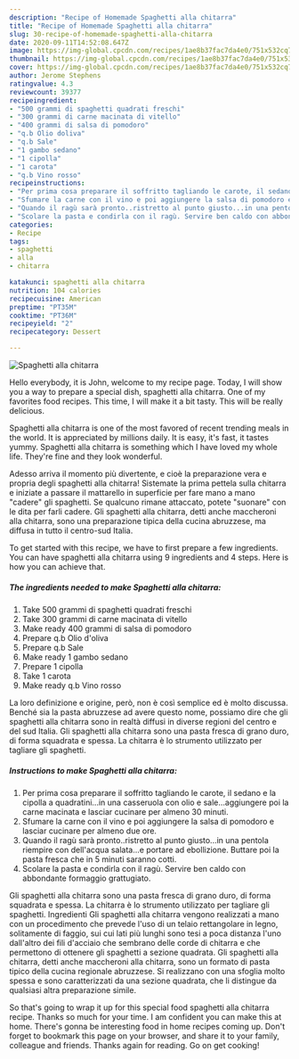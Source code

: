 ```yaml
---
description: "Recipe of Homemade Spaghetti alla chitarra"
title: "Recipe of Homemade Spaghetti alla chitarra"
slug: 30-recipe-of-homemade-spaghetti-alla-chitarra
date: 2020-09-11T14:52:08.647Z
image: https://img-global.cpcdn.com/recipes/1ae8b37fac7da4e0/751x532cq70/spaghetti-alla-chitarra-recipe-main-photo.jpg
thumbnail: https://img-global.cpcdn.com/recipes/1ae8b37fac7da4e0/751x532cq70/spaghetti-alla-chitarra-recipe-main-photo.jpg
cover: https://img-global.cpcdn.com/recipes/1ae8b37fac7da4e0/751x532cq70/spaghetti-alla-chitarra-recipe-main-photo.jpg
author: Jerome Stephens
ratingvalue: 4.3
reviewcount: 39377
recipeingredient:
- "500 grammi di spaghetti quadrati freschi"
- "300 grammi di carne macinata di vitello"
- "400 grammi di salsa di pomodoro"
- "q.b Olio doliva"
- "q.b Sale"
- "1 gambo sedano"
- "1 cipolla"
- "1 carota"
- "q.b Vino rosso"
recipeinstructions:
- "Per prima cosa preparare il soffritto tagliando le carote, il sedano e la cipolla a quadratini...in una casseruola con olio e sale...aggiungere poi la carne macinata e lasciar cucinare per almeno 30 minuti."
- "Sfumare la carne con il vino e poi aggiungere la salsa di pomodoro e lasciar cucinare per almeno due ore."
- "Quando il ragù sarà pronto..ristretto al punto giusto...in una pentola riempire con dell&#39;acqua salata...e portare ad ebollizione. Buttare poi la pasta fresca che in 5 minuti saranno cotti."
- "Scolare la pasta e condirla con il ragù. Servire ben caldo con abbondante formaggio grattugiato."
categories:
- Recipe
tags:
- spaghetti
- alla
- chitarra

katakunci: spaghetti alla chitarra 
nutrition: 104 calories
recipecuisine: American
preptime: "PT35M"
cooktime: "PT36M"
recipeyield: "2"
recipecategory: Dessert

---
```



![Spaghetti alla chitarra](https://img-global.cpcdn.com/recipes/1ae8b37fac7da4e0/751x532cq70/spaghetti-alla-chitarra-recipe-main-photo.jpg)

Hello everybody, it is John, welcome to my recipe page. Today, I will show you a way to prepare a special dish, spaghetti alla chitarra. One of my favorites food recipes. This time, I will make it a bit tasty. This will be really delicious.

Spaghetti alla chitarra is one of the most favored of recent trending meals in the world. It is appreciated by millions daily. It is easy, it's fast, it tastes yummy. Spaghetti alla chitarra is something which I have loved my whole life. They're fine and they look wonderful.

Adesso arriva il momento più divertente, e cioè la preparazione vera e propria degli spaghetti alla chitarra! Sistemate la prima pettela sulla chitarra e iniziate a passare il mattarello in superficie per fare mano a mano &#34;cadere&#34; gli spaghetti. Se qualcuno rimane attaccato, potete &#34;suonare&#34; con le dita per farli cadere. Gli spaghetti alla chitarra, detti anche maccheroni alla chitarra, sono una preparazione tipica della cucina abruzzese, ma diffusa in tutto il centro-sud Italia.


To get started with this recipe, we have to first prepare a few ingredients. You can have spaghetti alla chitarra using 9 ingredients and 4 steps. Here is how you can achieve that.

<!--inarticleads1-->

##### The ingredients needed to make Spaghetti alla chitarra:

1. Take 500 grammi di spaghetti quadrati freschi
1. Take 300 grammi di carne macinata di vitello
1. Make ready 400 grammi di salsa di pomodoro
1. Prepare q.b Olio d&#39;oliva
1. Prepare q.b Sale
1. Make ready 1 gambo sedano
1. Prepare 1 cipolla
1. Take 1 carota
1. Make ready q.b Vino rosso


La loro definizione e origine, però, non è così semplice ed è molto discussa. Benché sia la pasta abruzzese ad avere questo nome, possiamo dire che gli spaghetti alla chitarra sono in realtà diffusi in diverse regioni del centro e del sud Italia. Gli spaghetti alla chitarra sono una pasta fresca di grano duro, di forma squadrata e spessa. La chitarra è lo strumento utilizzato per tagliare gli spaghetti. 

<!--inarticleads2-->

##### Instructions to make Spaghetti alla chitarra:

1. Per prima cosa preparare il soffritto tagliando le carote, il sedano e la cipolla a quadratini...in una casseruola con olio e sale...aggiungere poi la carne macinata e lasciar cucinare per almeno 30 minuti.
1. Sfumare la carne con il vino e poi aggiungere la salsa di pomodoro e lasciar cucinare per almeno due ore.
1. Quando il ragù sarà pronto..ristretto al punto giusto...in una pentola riempire con dell&#39;acqua salata...e portare ad ebollizione. Buttare poi la pasta fresca che in 5 minuti saranno cotti.
1. Scolare la pasta e condirla con il ragù. Servire ben caldo con abbondante formaggio grattugiato.


Gli spaghetti alla chitarra sono una pasta fresca di grano duro, di forma squadrata e spessa. La chitarra è lo strumento utilizzato per tagliare gli spaghetti. Ingredienti Gli spaghetti alla chitarra vengono realizzati a mano con un procedimento che prevede l&#39;uso di un telaio rettangolare in legno, solitamente di faggio, sui cui lati più lunghi sono tesi a poca distanza l&#39;uno dall&#39;altro dei fili d&#39;acciaio che sembrano delle corde di chitarra e che permettono di ottenere gli spaghetti a sezione quadrata. Gli spaghetti alla chitarra, detti anche maccheroni alla chitarra, sono un formato di pasta tipico della cucina regionale abruzzese. Si realizzano con una sfoglia molto spessa e sono caratterizzati da una sezione quadrata, che li distingue da qualsiasi altra preparazione simile. 

So that's going to wrap it up for this special food spaghetti alla chitarra recipe. Thanks so much for your time. I am confident you can make this at home. There's gonna be interesting food in home recipes coming up. Don't forget to bookmark this page on your browser, and share it to your family, colleague and friends. Thanks again for reading. Go on get cooking!

